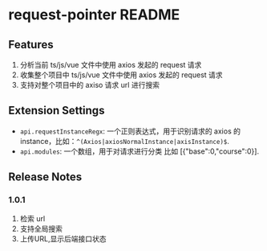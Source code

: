 # request-pointer README

## Features

1. 分析当前 ts/js/vue 文件中使用 axios 发起的 request 请求
2. 收集整个项目中 ts/js/vue 文件中使用 axios 发起的 request 请求
3. 支持对整个项目中的 axiso 请求 url 进行搜索

## Extension Settings

- `api.requestInstanceRegx`: 一个正则表达式，用于识别请求的 axios 的 instance，比如：`^(Axios|axiosNormalInstance|axisInstance)$`.
- `api.modules`: 一个数组，用于对请求进行分类 比如 [{"base":0,"course":0}].

## Release Notes

### 1.0.1

1. 检索 url
2. 支持全局搜索
3. 上传URL,显示后端接口状态
